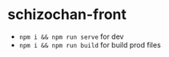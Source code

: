 # schizochan-front

* `npm i && npm run serve` for dev
* `npm i && npm run build` for build prod files
